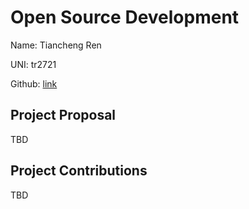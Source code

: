 # Open Source Development

Name: Tiancheng Ren

UNI: tr2721

Github: [link](https://github.com/Ren103422)


## Project Proposal
TBD

## Project Contributions
TBD
